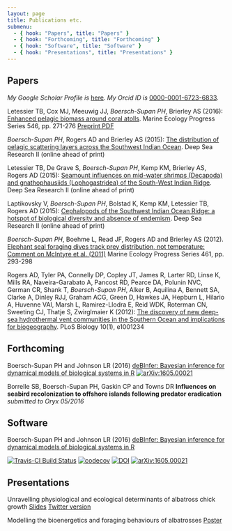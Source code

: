 ```yaml
---
layout: page
title: Publications etc.
submenu:
  - { hook: "Papers", title: "Papers" }
  - { hook: "Forthcoming", title: "Forthcoming" }
  - { hook: "Software", title: "Software" }
  - { hook: "Presentations", title: "Presentations" }
---
```

<!--script to render altmetric badges -->
<script type='text/javascript' src='https://d1bxh8uas1mnw7.cloudfront.net/assets/embed.js'></script>


## Papers<a name="Papers">&nbsp;</a>
_My Google Scholar Profile is_ [here](http://scholar.google.co.uk/citations?hl=en&user=fdUpdGoAAAAJ). _My Orcid ID is_ [0000-0001-6723-6833](http://orcid.org/0000-0001-6723-6833).

Letessier TB, Cox MJ, Meeuwig JJ, _Boersch-Supan PH_, Brierley AS (2016): [Enhanced pelagic biomass around coral atolls](http://dx.doi.org/10.3354/meps11675). Marine Ecology Progress Series 546, pp. 271-276 [Preprint PDF](../public/MEPS_BIOT_prepress.pdf) 
<div data-badge-popover="right" data-badge-type="2" data-doi="10.3354/meps11675" data-hide-no-mentions="true" data-hide-less-than="1" class="altmetric-embed"></div>

_Boersch-Supan PH_, Rogers AD and Brierley AS (2015): [The distribution of pelagic scattering layers across the Southwest Indian Ocean](http://dx.doi.org/10.1016/j.dsr2.2015.06.023). Deep Sea Research II (online ahead of print) 
<div data-badge-popover="right" data-badge-type="2" data-doi="10.1016/j.dsr2.2015.06.023" data-hide-no-mentions="true" data-hide-less-than="1" class="altmetric-embed"></div>

Letessier TB, De Grave S, _Boersch-Supan PH_, Kemp KM, Brierley AS, Rogers AD (2015): [Seamount influences on mid-water shrimps (Decapoda) and gnathophausiids (Lophogastridea) of the South-West Indian Ridge](http://dx.doi.org/10.1016/j.dsr2.2015.05.009). Deep Sea Research II (online ahead of print) 
<div data-badge-popover="right" data-badge-type="2" data-doi="10.1016/j.dsr2.2015.05.009" data-hide-no-mentions="true" data-hide-less-than="1" class="altmetric-embed"></div>


Laptikovsky V, _Boersch-Supan PH_, Bolstad K, Kemp KM, Letessier TB, Rogers AD (2015): [Cephalopods of the Southwest Indian Ocean Ridge: a hotspot of biological diversity and absence of endemism](http://dx.doi.org/10.1016/j.dsr2.2015.07.002). Deep Sea Research II (online ahead of print) 
<div data-badge-popover="right" data-badge-type="2" data-doi="10.1016/j.dsr2.2015.07.002" data-hide-no-mentions="true" data-hide-less-than="1" class="altmetric-embed"></div>


_Boersch-Supan PH_, Boehme L, Read JF, Rogers AD and Brierley AS (2012). [Elephant seal foraging dives track prey distribution, not temperature: Comment on McIntyre et al. (2011)](http://dx.doi.org/10.3354/meps09890) Marine Ecology Progress Series 461, pp. 293-298 
<div data-badge-popover="right" data-badge-type="2" data-doi="10.3354/meps09890" data-hide-no-mentions="true" data-hide-less-than="1" class="altmetric-embed"></div>


Rogers AD, Tyler PA, Connelly DP, Copley JT, James R, Larter RD, Linse K, Mills RA, Naveira-Garabato A, Pancost RD, Pearce DA, Polunin NVC, German CR, Shank T, _Boersch-Supan PH_, Alker B, Aquilina A, Bennett SA, Clarke A, Dinley RJJ, Graham ACG, Green D, Hawkes JA, Hepburn L, Hilario A, Huvenne VAI, Marsh L, Ramirez-Llodra E, Reid WDK, Roterman CN, Sweeting CJ, Thatje S, Zwirglmaier K (2012): [The discovery of new deep-sea hydrothermal vent communities in the Southern Ocean and implications for biogeography](http://dx.doi.org/10.1371/journal.pbio.1001234). PLoS Biology 10(1), e1001234 
<div data-badge-popover="right" data-badge-type="2" data-doi="10.1371/journal.pbio.1001234" data-hide-no-mentions="true" data-hide-less-than="1" class="altmetric-embed"></div>

## Forthcoming<a name="Forthcoming">&nbsp;</a>

Boersch-Supan PH and Johnson LR (2016) [deBInfer: Bayesian inference for dynamical models of biological systems in R](https://arxiv.org/abs/1605.00021)
[![arXiv:1605.00021](http://img.shields.io/badge/bio.QM-arXiv:1605.00021-B31B1B.svg)](https://arxiv.org/abs/1605.00021) <div data-badge-popover="right" data-badge-type="2" data-arxiv-id='1605.00021' data-hide-no-mentions="true" data-hide-less-than="1" class="altmetric-embed"></div>

Borrelle SB, Boersch-Supan PH, Gaskin CP and Towns DR **Influences on seabird recolonization to offshore islands following predator eradication** *submitted to Oryx 05/2016*

## Software<a name="Software">&nbsp;</a>
Boersch-Supan PH and Johnson LR (2016) [deBInfer: Bayesian inference for dynamical models of biological systems in R](https://github.com/pboesu/debinfer)

[![Travis-CI Build Status](https://travis-ci.org/pboesu/debinfer.svg?branch=master)](https://travis-ci.org/pboesu/debinfer) [![codecov](https://codecov.io/gh/pboesu/debinfer/branch/master/graph/badge.svg)](https://codecov.io/gh/pboesu/debinfer) [![DOI](https://zenodo.org/badge/21877/pboesu/debinfer.svg)](https://zenodo.org/badge/latestdoi/21877/pboesu/debinfer) [![arXiv:1605.00021](http://img.shields.io/badge/bio.QM-arXiv:1605.00021-B31B1B.svg)](https://arxiv.org/abs/1605.00021)

## Presentations<a name="Presentations">&nbsp;</a>

Unravelling physiological and ecological determinants of albatross chick growth [Slides](http://dx.doi.org/10.6084/m9.figshare.1591048) [Twitter version](https://storify.com/pboesu/albatross-bioenergetics-at-the-world-seabird-twitt)

Modelling the bioenergetics and foraging behaviours of albatrosses [Poster](https://dx.doi.org/10.6084/m9.figshare.1373940.v1)

